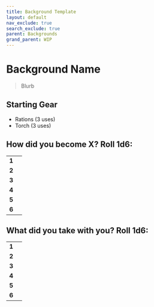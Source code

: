 ```yaml
---
title: Background Template
layout: default
nav_exclude: true
search_exclude: true
parent: Backgrounds
grand_parent: WIP
---
```



# Background Name

> Blurb

## Starting Gear
 
- Rations (3 uses)
- Torch (3 uses)

## How did you become X? Roll 1d6:

|       |     |
| ----- | --- |
| **1** |     |
| **2** |     |
| **3** |     |
| **4** |     |
| **5** |     |
| **6** |     |

## What did you take with you? Roll 1d6:

|       |     |
| ----- | --- |
| **1** |     |
| **2** |     |
| **3** |     |
| **4** |     |
| **5** |     |
| **6** |     |
